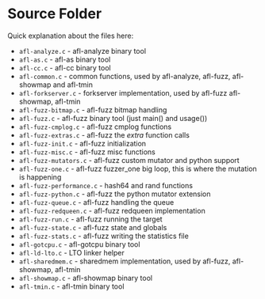 # Source Folder

Quick explanation about the files here:

- `afl-analyze.c`	- afl-analyze binary tool
- `afl-as.c`		- afl-as binary tool
- `afl-cc.c`		- afl-cc binary tool
- `afl-common.c`	- common functions, used by afl-analyze, afl-fuzz, afl-showmap and afl-tmin
- `afl-forkserver.c`	- forkserver implementation, used by afl-fuzz afl-showmap, afl-tmin
- `afl-fuzz-bitmap.c`	- afl-fuzz bitmap handling
- `afl-fuzz.c`		- afl-fuzz binary tool (just main() and usage())
- `afl-fuzz-cmplog.c`	- afl-fuzz cmplog functions
- `afl-fuzz-extras.c`	- afl-fuzz the *extra* function calls
- `afl-fuzz-init.c`	- afl-fuzz initialization
- `afl-fuzz-misc.c`	- afl-fuzz misc functions
- `afl-fuzz-mutators.c`	- afl-fuzz custom mutator and python support
- `afl-fuzz-one.c`      - afl-fuzz fuzzer_one big loop, this is where the mutation is happening
- `afl-fuzz-performance.c`	- hash64 and rand functions
- `afl-fuzz-python.c`	- afl-fuzz the python mutator extension
- `afl-fuzz-queue.c`	- afl-fuzz handling the queue
- `afl-fuzz-redqueen.c`	- afl-fuzz redqueen implementation
- `afl-fuzz-run.c`	- afl-fuzz running the target
- `afl-fuzz-state.c`	- afl-fuzz state and globals
- `afl-fuzz-stats.c`	- afl-fuzz writing the statistics file
- `afl-gotcpu.c`	- afl-gotcpu binary tool
- `afl-ld-lto.c`	- LTO linker helper
- `afl-sharedmem.c`	- sharedmem implementation, used by afl-fuzz, afl-showmap, afl-tmin
- `afl-showmap.c`	- afl-showmap binary tool
- `afl-tmin.c`		- afl-tmin binary tool
